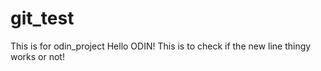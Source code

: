 # git_test
This is for odin_project
Hello ODIN!
This is to check if the new line thingy works or not!